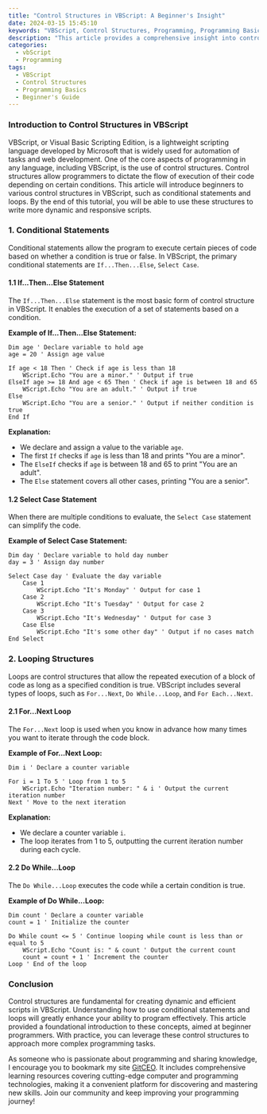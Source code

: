```yaml
---
title: "Control Structures in VBScript: A Beginner's Insight"
date: 2024-03-15 15:45:10
keywords: "VBScript, Control Structures, Programming, Programming Basics, Tutorial"
description: "This article provides a comprehensive insight into control structures in VBScript, offering detailed explanations, examples, and step-by-step guidance for beginners eager to enhance their programming skills. Understand various control structures like conditional statements and loops, and how to implement them effectively in VBScript. The tutorial aims to build a strong foundation for novice programmers, ensuring clarity and practical application in real-world scenarios."
categories:
  - vbScript
  - Programming
tags:
  - VBScript
  - Control Structures
  - Programming Basics
  - Beginner's Guide
---
```


### Introduction to Control Structures in VBScript

VBScript, or Visual Basic Scripting Edition, is a lightweight scripting language developed by Microsoft that is widely used for automation of tasks and web development. One of the core aspects of programming in any language, including VBScript, is the use of control structures. Control structures allow programmers to dictate the flow of execution of their code depending on certain conditions. This article will introduce beginners to various control structures in VBScript, such as conditional statements and loops. By the end of this tutorial, you will be able to use these structures to write more dynamic and responsive scripts.

<!-- more -->

### 1. Conditional Statements

Conditional statements allow the program to execute certain pieces of code based on whether a condition is true or false. In VBScript, the primary conditional statements are `If...Then...Else`, `Select Case`.

#### 1.1 If...Then...Else Statement

The `If...Then...Else` statement is the most basic form of control structure in VBScript. It enables the execution of a set of statements based on a condition.

**Example of If...Then...Else Statement:**

```vbscript
Dim age ' Declare variable to hold age
age = 20 ' Assign age value

If age < 18 Then ' Check if age is less than 18
    WScript.Echo "You are a minor." ' Output if true
ElseIf age >= 18 And age < 65 Then ' Check if age is between 18 and 65
    WScript.Echo "You are an adult." ' Output if true
Else
    WScript.Echo "You are a senior." ' Output if neither condition is true
End If
```

**Explanation:**
- We declare and assign a value to the variable `age`.
- The first `If` checks if `age` is less than 18 and prints "You are a minor".
- The `ElseIf` checks if `age` is between 18 and 65 to print "You are an adult".
- The `Else` statement covers all other cases, printing "You are a senior".

#### 1.2 Select Case Statement

When there are multiple conditions to evaluate, the `Select Case` statement can simplify the code.

**Example of Select Case Statement:**

```vbscript
Dim day ' Declare variable to hold day number
day = 3 ' Assign day number

Select Case day ' Evaluate the day variable
    Case 1
        WScript.Echo "It's Monday" ' Output for case 1
    Case 2
        WScript.Echo "It's Tuesday" ' Output for case 2
    Case 3
        WScript.Echo "It's Wednesday" ' Output for case 3
    Case Else
        WScript.Echo "It's some other day" ' Output if no cases match
End Select
```

### 2. Looping Structures

Loops are control structures that allow the repeated execution of a block of code as long as a specified condition is true. VBScript includes several types of loops, such as `For...Next`, `Do While...Loop`, and `For Each...Next`.

#### 2.1 For...Next Loop

The `For...Next` loop is used when you know in advance how many times you want to iterate through the code block.

**Example of For...Next Loop:**

```vbscript
Dim i ' Declare a counter variable

For i = 1 To 5 ' Loop from 1 to 5
    WScript.Echo "Iteration number: " & i ' Output the current iteration number
Next ' Move to the next iteration
```

**Explanation:**
- We declare a counter variable `i`.
- The loop iterates from 1 to 5, outputting the current iteration number during each cycle.

#### 2.2 Do While...Loop

The `Do While...Loop` executes the code while a certain condition is true.

**Example of Do While...Loop:**

```vbscript
Dim count ' Declare a counter variable
count = 1 ' Initialize the counter

Do While count <= 5 ' Continue looping while count is less than or equal to 5
    WScript.Echo "Count is: " & count ' Output the current count
    count = count + 1 ' Increment the counter
Loop ' End of the loop
```

### Conclusion

Control structures are fundamental for creating dynamic and efficient scripts in VBScript. Understanding how to use conditional statements and loops will greatly enhance your ability to program effectively. This article provided a foundational introduction to these concepts, aimed at beginner programmers. With practice, you can leverage these control structures to approach more complex programming tasks.

As someone who is passionate about programming and sharing knowledge, I encourage you to bookmark my site [GitCEO](https://gitceo.com). It includes comprehensive learning resources covering cutting-edge computer and programming technologies, making it a convenient platform for discovering and mastering new skills. Join our community and keep improving your programming journey!